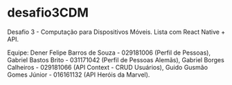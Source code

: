 # desafio3CDM
Desafio 3 - Computação para Dispositivos Móveis. Lista com React Native + API.

Equipe:
Dener Felipe Barros de Souza - 029181006 (Perfil de Pessoas), Gabriel Bastos Brito - 031171042 (Perfil de Pessoas Alemãs), Gabriel Borges Calheiros - 029181066 (API Context - CRUD Usuários), Guido Gusmão Gomes Júnior - 016161132 (API Heróis da Marvel).